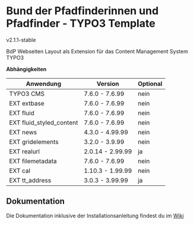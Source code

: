 #  Bund der Pfadfinderinnen und Pfadfinder - TYPO3 Template

v2.1.1-stable

BdP Webseiten Layout als Extension für das Content Management System TYPO3

**Abhängigkeiten**

| Anwendung        | Version        | Optional |
| ---------------- | -------------- | -------- |
| TYPO3 CMS        | 7.6.0 - 7.6.99 | nein     |
| EXT extbase      | 7.6.0 - 7.6.99 | nein     |
| EXT fluid        | 7.6.0 - 7.6.99 | nein     |
| EXT fluid_styled_content |  7.6.0 - 7.6.99   | nein     |
| EXT news         | 4.3.0 - 4.99.99 | nein       |
| EXT gridelements | 3.2.0 - 3.9.99 | nein       |
| EXT realurl      | 2.0.14 - 2.99.99 | ja     |
| EXT filemetadata | 7.6.0 - 7.6.99 | nein     |
| EXT cal | 1.10.3 - 1.99.99 | nein     |
| EXT tt_address | 3.0.3 - 3.99.99 | ja     |

## Dokumentation

Die Dokumentation inklusive der Installationsanleitung findest du im [Wiki](https://github.com/pfadfinden/bdp_template/wiki)
